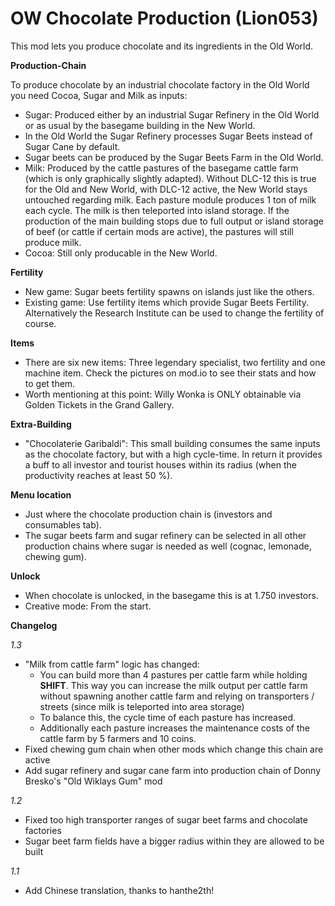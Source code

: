 # OW Chocolate Production (Lion053)

This mod lets you produce chocolate and its ingredients in the Old World.

**Production-Chain**

To produce chocolate by an industrial chocolate factory in the Old World you need Cocoa, Sugar and Milk as inputs:

- Sugar: Produced either by an industrial Sugar Refinery in the Old World or as usual by the basegame building in the New World.
- In the Old World the Sugar Refinery processes Sugar Beets instead of Sugar Cane by default.
- Sugar beets can be produced by the Sugar Beets Farm in the Old World.
- Milk: Produced by the cattle pastures of the basegame cattle farm (which is only graphically slightly adapted). Without DLC-12 this is true for the Old and New World, with DLC-12 active, the New World stays untouched regarding milk. Each pasture module produces 1 ton of milk each cycle. The milk is then teleported into island storage. If the production of the main building stops due to full output or island storage of beef (or cattle if certain mods are active), the pastures will still produce milk.
- Cocoa: Still only producable in the New World.

**Fertility**

- New game: Sugar beets fertility spawns on islands just like the others.
- Existing game: Use fertility items which provide Sugar Beets Fertility. Alternatively the Research Institute can be used to change the fertility of course.

**Items**

- There are six new items: Three legendary specialist, two fertility and one machine item. Check the pictures on mod.io to see their stats and how to get them.
- Worth mentioning at this point: Willy Wonka is ONLY obtainable via Golden Tickets in the Grand Gallery.

**Extra-Building**

- "Chocolaterie Garibaldi": This small building consumes the same inputs as the chocolate factory, but with a high cycle-time. In return it provides a buff to all investor and tourist houses within its radius (when the productivity reaches at least 50 %).

**Menu location**

- Just where the chocolate production chain is (investors and consumables tab).
- The sugar beets farm and sugar refinery can be selected in all other production chains where sugar is needed as well (cognac, lemonade, chewing gum).

**Unlock**

- When chocolate is unlocked, in the basegame this is at 1.750 investors.
- Creative mode: From the start.

**Changelog**

*1.3*
- "Milk from cattle farm" logic has changed:
  - You can build more than 4 pastures per cattle farm while holding **SHIFT**. This way you can increase the milk output per cattle farm without spawning another cattle farm and relying on transporters / streets (since milk is teleported into area storage)
  - To balance this, the cycle time of each pasture has increased.
  - Additionally each pasture increases the maintenance costs of the cattle farm by 5 farmers and 10 coins.
- Fixed chewing gum chain when other mods which change this chain are active
- Add sugar refinery and sugar cane farm into production chain of Donny Bresko's "Old Wiklays Gum" mod

*1.2*

- Fixed too high transporter ranges of sugar beet farms and chocolate factories
- Sugar beet farm fields have a bigger radius within they are allowed to be built

*1.1*

- Add Chinese translation, thanks to hanthe2th!

